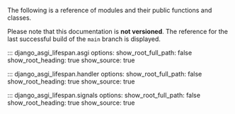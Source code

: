 The following is a reference of modules and their public functions and classes. 

Please note that this documentation is **not versioned**. The reference for the last successful build of the `main` branch is displayed.

::: django_asgi_lifespan.asgi
    options:
        show_root_full_path: false
        show_root_heading: true
        show_source: true

::: django_asgi_lifespan.handler
    options:
        show_root_full_path: false
        show_root_heading: true
        show_source: true

::: django_asgi_lifespan.signals
    options:
        show_root_full_path: false
        show_root_heading: true
        show_source: true
